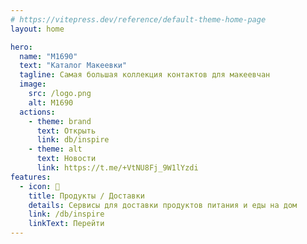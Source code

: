 ```yaml
---
# https://vitepress.dev/reference/default-theme-home-page
layout: home

hero:
  name: "М1690"
  text: "Каталог Макеевки"
  tagline: Самая большая коллекция контактов для макеевчан
  image:
    src: /logo.png
    alt: М1690
  actions:
    - theme: brand
      text: Открыть
      link: db/inspire
    - theme: alt
      text: Новости
      link: https://t.me/+VtNU8Fj_9W1lYzdi
features:
  - icon: 🍟
    title: Продукты / Доставки
    details: Сервисы для доставки продуктов питания и еды на дом
    link: /db/inspire
    linkText: Перейти
---
```

